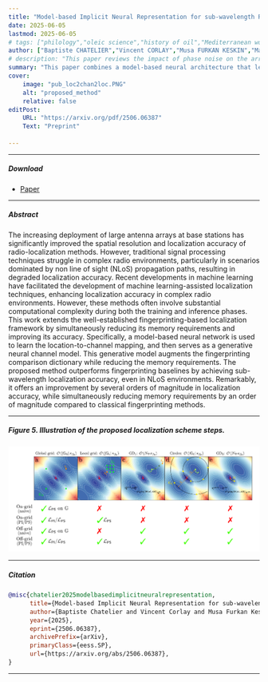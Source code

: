 ```yaml
---
title: "Model-based Implicit Neural Representation for sub-wavelength Radio Localization" 
date: 2025-06-05
lastmod: 2025-06-05
# tags: ["philology","oleic science","history of oil","Mediterranean world"]
author: ["Baptiste CHATELIER","Vincent CORLAY","Musa FURKAN KESKIN","Matthieu CRUSSIERE","Henk WYMEERSCH","Luc LE MAGOAROU"]
# description: "This paper reviews the impact of phase noise on the array factor. Published in IEEE WCNC 2023" 
summary: "This paper combines a model-based neural architecture that learns the location-to-channel mapping with model-based optimization techniques to perform UE localization through MIMO systems, with sub-wavelegth precision. Preprint." 
cover:
    image: "pub_loc2chan2loc.PNG"
    alt: "proposed_method"
    relative: false
editPost:
    URL: "https://arxiv.org/pdf/2506.06387"
    Text: "Preprint"

---
```


---

##### Download

+ [Paper](https://arxiv.org/pdf/2506.06387)

---

##### Abstract

The increasing deployment of large antenna arrays at base stations has significantly improved the spatial resolution and localization accuracy of radio-localization methods. However, traditional signal processing techniques struggle in complex radio environments, particularly in scenarios dominated by non line of sight (NLoS) propagation paths, resulting in degraded localization accuracy. Recent developments in machine learning have facilitated the development of machine learning-assisted localization techniques, enhancing localization accuracy in complex radio environments. However, these methods often involve substantial computational complexity during both the training and inference phases. This work extends the well-established fingerprinting-based localization framework by simultaneously reducing its memory requirements and improving its accuracy. Specifically, a model-based neural network is used to learn the location-to-channel mapping, and then serves as a generative neural channel model. This generative model augments the fingerprinting comparison dictionary while reducing the memory requirements. The proposed method outperforms fingerprinting baselines by achieving sub-wavelength localization accuracy, even in NLoS environments. Remarkably, it offers an improvement by several orders of magnitude in localization accuracy, while simultaneously reducing memory requirements by an order of magnitude compared to classical fingerprinting methods.

---

##### Figure 5. Illustration of the proposed localization scheme steps.

![](pub_extended_loc2chan2loc.png)

---

##### Citation

```BibTeX
@misc{chatelier2025modelbasedimplicitneuralrepresentation,
      title={Model-based Implicit Neural Representation for sub-wavelength Radio Localization}, 
      author={Baptiste Chatelier and Vincent Corlay and Musa Furkan Keskin and Matthieu Crussière and Henk Wymeersch and Luc Le Magoarou},
      year={2025},
      eprint={2506.06387},
      archivePrefix={arXiv},
      primaryClass={eess.SP},
      url={https://arxiv.org/abs/2506.06387}, 
}

```

---